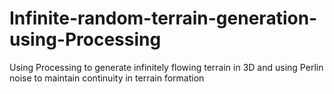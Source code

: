 # Infinite-random-terrain-generation-using-Processing
Using Processing to generate infinitely flowing terrain in 3D and using Perlin noise to maintain continuity in terrain formation 
